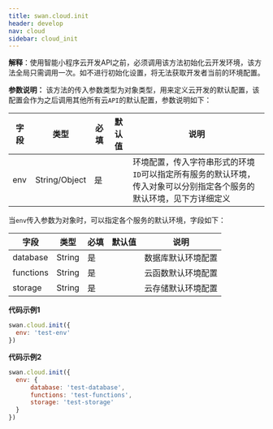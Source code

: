 ```yaml
---
title: swan.cloud.init
header: develop
nav: cloud
sidebar: cloud_init
---
```

 

**解释**：使用智能小程序云开发API之前，必须调用该方法初始化云开发环境，该方法全局只需调用一次。如不进行初始化设置，将无法获取开发者当前的环境配置。


**参数说明：**
该方法的传入参数类型为对象类型，用来定义云开发的默认配置，该配置会作为之后调用其他所有云`API`的默认配置，参数说明如下：

|字段|类型|必填|默认值|说明|
|---|---|---|---|---|
|env|String/Object|是| |环境配置，传入字符串形式的环境`ID`可以指定所有服务的默认环境，传入对象可以分别指定各个服务的默认环境，见下方详细定义|

当`env`传入参数为对象时，可以指定各个服务的默认环境，字段如下：

|字段|类型|必填|默认值|说明|
|---|---|---|---|---|
|database|String|是| |数据库默认环境配置|
|functions|String|是| |云函数默认环境配置|
|storage|String|是| |云存储默认环境配置|

**代码示例1**
```js
swan.cloud.init({
  env: 'test-env'
})
```

**代码示例2**
```js
swan.cloud.init({
  env: {
      database: 'test-database',
      functions: 'test-functions',
      storage: 'test-storage'
  }
})
```
